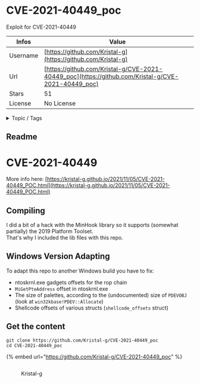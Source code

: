 # CVE-2021-40449_poc

Exploit for CVE-2021-40449

| Infos    | Value                                                              |
| -------- | -------------------------------------------------------------------|
| Username | [https://github.com/Kristal-g](https://github.com/Kristal-g) |
| Url      | [https://github.com/Kristal-g/CVE-2021-40449_poc](https://github.com/Kristal-g/CVE-2021-40449_poc)                                               |
| Stars    | 51                                                          |
| License  | No License                                                        |

<details>

<summary>Topic / Tags</summary>



</details>

## Readme

# CVE-2021-40449
More info here: [https://kristal-g.github.io/2021/11/05/CVE-2021-40449_POC.html](https://kristal-g.github.io/2021/11/05/CVE-2021-40449_POC.html)

## Compiling
I did a bit of a hack with the MinHook library so it supports (somewhat partially) the 2019 Platform Toolset.  
That's why I included the lib files with this repo.  
  
## Windows Version Adapting
To adapt this repo to another Windows build you have to fix:
* ntoskrnl.exe gadgets offsets for the rop chain
* `MiGetPteAddress` offset in ntoskrnl.exe
* The size of palettes, according to the (undocumented) size of `PDEVOBJ` (look at `win32kbase!PDEV::Allocate`)
* Shellcode offsets of various structs (`shellcode_offsets` struct)



## Get the content

```
git clone https://github.com/Kristal-g/CVE-2021-40449_poc
cd CVE-2021-40449_poc
```

{% embed url="https://github.com/Kristal-g/CVE-2021-40449_poc" %}

<figure><img src="https://avatars.githubusercontent.com/u/61376744?v=4" alt=""><figcaption><p>Kristal-g</p></figcaption></figure>
